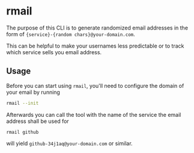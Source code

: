# rmail

The purpose of this CLI is to generate randomized email addresses in the form of 
`{service}-{random chars}@your-domain.com`.

This can be helpful to make your usernames less predictable or to track which service
sells you email address.

## Usage

Before you can start using `rmail`, you'll need to configure the domain of your email by
running

```bash
rmail --init
```

Afterwards you can call the tool with the name of the service the email address shall be used for

```
rmail github
```

will yield `github-34j1aq@your-domain.com` or similar.

